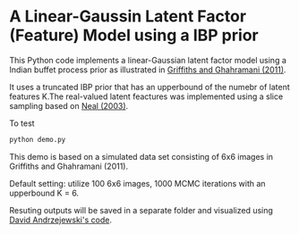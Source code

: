 # A Linear-Gaussin Latent Factor (Feature) Model using a IBP prior

This Python code implements a linear-Gaussian latent factor model using a Indian buffet process prior as illustrated in [Griffiths and Ghahramani (2011)](https://cocosci.berkeley.edu/tom/papers/indianbuffet.pdf). 

It uses a truncated IBP prior that has an upperbound of the numebr of latent features K.The real-valued latent feactures was implemented using a slice sampling based on [Neal (2003)](https://projecteuclid.org/download/pdf_1/euclid.aos/1056562461). 

To test

```python
python demo.py
```

This demo is based on a simulated data set consisting of 6x6 images in Griffiths and Ghahramani (2011).

Default setting: utilize 100 6x6 images, 1000 MCMC iterations with an upperbound K = 6. 

Resuting outputs will be saved in a separate folder and visualized using [David Andrzejewski's code](https://github.com/davidandrzej/PyIBP/blob/master/example/scaledimage.py). 

